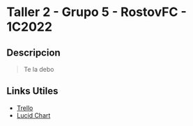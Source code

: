 # Taller 2 - Grupo 5 - RostovFC - 1C2022

## Descripcion

> Te la debo

## Links Utiles

- [Trello](https://trello.com/b/Kjg4LeEq/spotifiuby)
- [Lucid Chart](https://lucid.app/lucidchart/3bbc5b95-c82d-4865-ac01-eeb12a211bb2/edit?invitationId=inv_946ac734-4ffa-47f9-a540-bf6fd33d2647)
